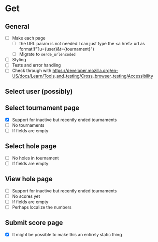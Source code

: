 # Get
## General
- [ ] Make each page
    - [ ] the URL param is not needed I can just type the \<a href\> url as format!("?u={user}&t={tournament}")
    - [ ] Migrate to `serde_urlencoded`
- [ ] Styling
- [ ] Tests and error handling
- [ ] Check through with <https://developer.mozilla.org/en-US/docs/Learn/Tools_and_testing/Cross_browser_testing/Accessibility>

## Select user (possibly)

## Select tournament page
- [X] Support for inactive but recently ended tournaments
- [ ] No tournaments
- [ ] If fields are empty

## Select hole page
- [ ] No holes in tournament
- [ ] If fields are empty

## View hole page
- [ ] Support for inactive but recently ended tournaments
- [ ] No scores yet
- [ ] If fields are empty
- [ ] Perhaps localize the numbers

## Submit score page
- [X] It might be possible to make this an entirely static thing

